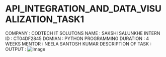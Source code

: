 # API_INTEGRATION_AND_DATA_VISUALIZATION_TASK1
COMPANY : CODTECH IT SOLUTONS
NAME : SAKSHI SALUNKHE
INTERN ID : CT04DF2845
DOMIAN : PYTHON PROGRAMMING
DURATION : 4 WEEKS
MENTOR : NEELA SANTOSH KUMAR
DESCRIPTION OF TASK : 
OUTPUT : ![Image](https://github.com/user-attachments/assets/2418e4eb-4454-4ade-ba41-8ad03cb48d86)
